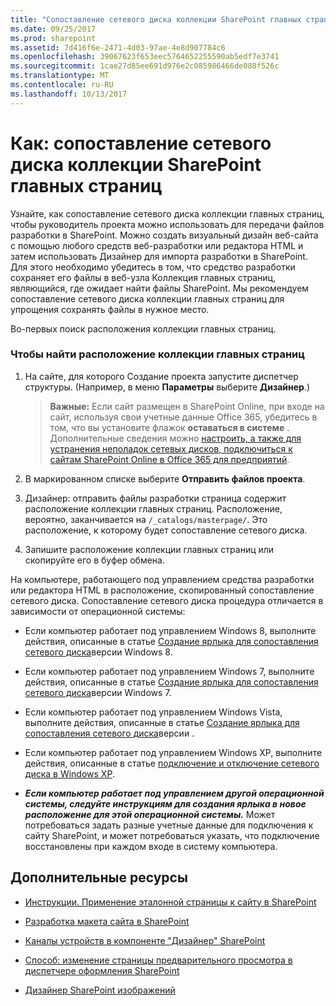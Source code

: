 ```yaml
---
title: "Сопоставление сетевого диска коллекции SharePoint главных страниц"
ms.date: 09/25/2017
ms.prod: sharepoint
ms.assetid: 7d416f6e-2471-4d03-97ae-4e8d907784c6
ms.openlocfilehash: 39067623f653eec5764652255590ab5edf7e3741
ms.sourcegitcommit: 1cae27d85ee691d976e2c085986466de088f526c
ms.translationtype: MT
ms.contentlocale: ru-RU
ms.lasthandoff: 10/13/2017
---
```

# <a name="how-to-map-a-network-drive-to-the-sharepoint-master-page-gallery"></a>Как: сопоставление сетевого диска коллекции SharePoint главных страниц
Узнайте, как сопоставление сетевого диска коллекции главных страниц, чтобы руководитель проекта можно использовать для передачи файлов разработки в SharePoint.
Можно создать визуальный дизайн веб-сайта с помощью любого средств веб-разработки или редактора HTML и затем использовать Дизайнер для импорта разработки в SharePoint. Для этого необходимо убедитесь в том, что средство разработки сохраняет его файлы в веб-узла Коллекция главных страниц, являющийся, где ожидает найти файлы SharePoint. Мы рекомендуем сопоставление сетевого диска коллекции главных страниц для упрощения сохранять файлы в нужное место.
  
    
    

Во-первых поиск расположения коллекции главных страниц.
### <a name="to-find-the-location-of-the-master-page-gallery"></a>Чтобы найти расположение коллекции главных страниц


1. На сайте, для которого Создание проекта запустите диспетчер структуры. (Например, в меню **Параметры** выберите **Дизайнер**.)
    
    > **Важные:** Если сайт размещен в SharePoint Online, при входе на сайт, используя свои учетные данные Office 365, убедитесь в том, что вы установите флажок **оставаться в системе** . Дополнительные сведения можно [настроить, а также для устранения неполадок сетевых дисков, подключиться к сайтам SharePoint Online в Office 365 для предприятий](http://support.microsoft.com/kb/2616712). 
2. В маркированном списке выберите **Отправить файлов проекта**.
    
  
3. Дизайнер: отправить файлы разработки страница содержит расположение коллекции главных страниц. Расположение, вероятно, заканчивается на  `/_catalogs/masterpage/`. Это расположение, к которому будет сопоставление сетевого диска.
    
  
4. Запишите расположение коллекции главных страниц или скопируйте его в буфер обмена.
    
  
На компьютере, работающего под управлением средства разработки или редактора HTML в расположение, скопированный сопоставление сетевого диска. Сопоставление сетевого диска процедура отличается в зависимости от операционной системы:
- Если компьютер работает под управлением Windows 8, выполните действия, описанные в статье  [Создание ярлыка для сопоставления сетевого диска](http://windows.microsoft.com/en-us/windows-8/create-shortcut-to-map-network-drive)версии Windows 8.
    
  
- Если компьютер работает под управлением Windows 7, выполните действия, описанные в статье  [Создание ярлыка для сопоставления сетевого диска](http://windows.microsoft.com/en-US/windows7/Create-a-shortcut-to-map-a-network-drive)версии Windows 7.
    
  
- Если компьютер работает под управлением Windows Vista, выполните действия, описанные в статье  [Создание ярлыка для сопоставления сетевого диска](http://windows.microsoft.com/en-US/windows-vista/Create-a-shortcut-to-map-a-network-drive)версии .
    
  
- Если компьютер работает под управлением Windows XP, выполните действия, описанные в статье  [подключение и отключение сетевого диска в Windows XP](http://support.microsoft.com/kb/308582).
    
  
- ***Если компьютер работает под управлением другой операционной системы, следуйте инструкциям для создания ярлыка в новое расположение для этой операционной системы.*** Может потребоваться задать разные учетные данные для подключения к сайту SharePoint, и может потребоваться указать, что подключение восстановлены при каждом входе в систему компьютера.
    
  

## <a name="additional-resources"></a>Дополнительные ресурсы
<a name="bk_addresources"> </a>


-  [Инструкции. Применение эталонной страницы к сайту в SharePoint](how-to-apply-a-master-page-to-a-site-in-sharepoint.md)
    
  
-  [Разработка макета сайта в SharePoint](develop-the-site-design-in-sharepoint.md)
    
  
-  [Каналы устройств в компоненте "Дизайнер" SharePoint](sharepoint-design-manager-device-channels.md)
    
  
-  [Способ: изменение страницы предварительного просмотра в диспетчере оформления SharePoint](how-to-change-the-preview-page-in-sharepoint-design-manager.md)
    
  
-  [Дизайнер SharePoint изображений](sharepoint-design-manager-image-renditions.md)
    
  

